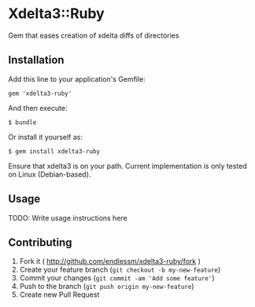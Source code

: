 # Xdelta3::Ruby

Gem that eases creation of xdelta diffs of directories

## Installation

Add this line to your application's Gemfile:

    gem 'xdelta3-ruby'

And then execute:

    $ bundle

Or install it yourself as:

    $ gem install xdelta3-ruby

Ensure that xdelta3 is on your path. Current implementation
is only tested on Linux (Debian-based).

## Usage

TODO: Write usage instructions here

## Contributing

1. Fork it ( http://github.com/endlessm/xdelta3-ruby/fork )
2. Create your feature branch (`git checkout -b my-new-feature`)
3. Commit your changes (`git commit -am 'Add some feature'`)
4. Push to the branch (`git push origin my-new-feature`)
5. Create new Pull Request
